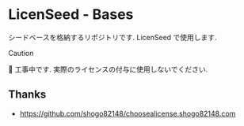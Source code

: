 # LicenSeed - Bases

シードベースを格納するリポジトリです. LicenSeed で使用します.

> [!CAUTION]
> 🚧 工事中です. 実際のライセンスの付与に使用しないでください.

## Thanks

- <https://github.com/shogo82148/choosealicense.shogo82148.com>
